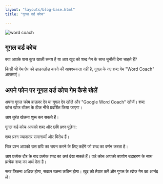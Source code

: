 ```yaml
---
layout: "layouts/blog-base.html"
title: "गूगल वर्ड कोच"

---
```

  <img src= "/images/blogpics/google-word-coach.jpg" alt= "word coach" class= "img-responsive center-block">
   
  <h2>गूगल वर्ड कोच  </h2>
      <p>क्या आपके पास कुछ खाली समय है या आप खुद को शब्द गेम के साथ चुनौती देना चाहते हैं? </p>
      <p>किसी भी गेम ऐप को डाउनलोड करने की आवश्यकता नहीं है, गूगल के नए शब्द गेम "Word Coach" आज़माएं।  </p>
      <h2>अपने फोन पर गूगल वर्ड कोच गेम कैसे खेलें  </h2>
      <p>अपना गूगल क्रोम ब्राउज़र ऐप या गूगल ऐप खोलें और "Google Word Coach" खोजें। शब्द <br> 
       कोच खोज बॉक्स के ठीक नीचे प्रदर्शित किया जाएगा। </p>
      <p>आप तुरंत खेलना शुरू कर सकते हैं।</p>
      <p>गूगल वर्ड कोच आपको शब्द और छवि प्रश्न पूछेगा: </p>
      <p>शब्द प्रश्न ज्यादातर समानार्थी और विरोध हैं। </p>
      <p>चित्र प्रश्न आपको उस छवि का चयन करने के लिए कहेंगे जो शब्द का वर्णन करता है। </p>
      <p>आप प्रत्येक दौर के बाद प्रत्येक शब्द का अर्थ देख सकते हैं। वर्ड कोच आपको उपयोग उदाहरण के साथ प्रत्येक शब्द का अर्थ देता है। </p>
      <p>स्तर जितना अधिक होगा, सवाल उतना कठिन होगा। खुद को तैयार करें और गूगल के खोज गेम का आनंद लें। </p>

    